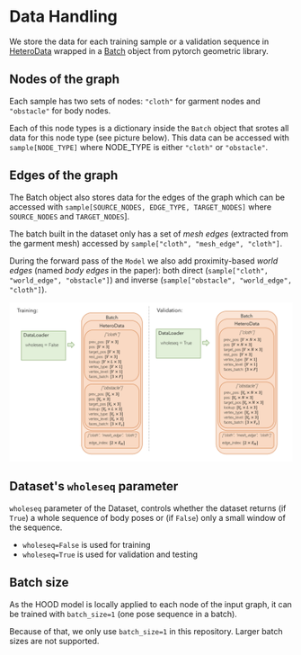 # Data Handling


We store the data for each training sample or a validation sequence in [HeteroData](https://pytorch-geometric.readthedocs.io/en/latest/generated/torch_geometric.data.HeteroData.html#torch_geometric.data.HeteroData) wrapped in a [Batch](https://pytorch-geometric.readthedocs.io/en/latest/generated/torch_geometric.data.Batch.html#torch_geometric.data.Batch) object from pytorch geometric library.

## Nodes of the graph
Each sample has two sets of nodes: `"cloth"` for garment nodes and `"obstacle"` for body nodes.

Each of this node types is a dictionary inside the `Batch` object that srotes all data for this node type (see picture below). This data can be accessed with `sample[NODE_TYPE]` where NODE_TYPE is either `"cloth"` or `"obstacle"`.


## Edges of the graph
The Batch object also stores data for the edges of the graph which can be accessed with `sample[SOURCE_NODES, EDGE_TYPE, TARGET_NODES]` where `SOURCE_NODES` and `TARGET_NODES`].

The batch built in the dataset only has a set of *mesh edges* (extracted from the garment mesh) accessed by `sample["cloth", "mesh_edge", "cloth"]`.

During the forward pass of the `Model` we also add proximity-based *world edges* (named *body edges* in the paper): both direct (`sample["cloth", "world_edge", "obstacle"]`) and inverse (`sample["obstacle", "world_edge", "cloth"]`).

![Dataset](../static/datasets.png)

## Dataset's `wholeseq` parameter

`wholeseq` parameter of the Dataset, controls whether the dataset returns (if `True`) a whole sequence of body poses or (if `False`) only a small window of the sequence.
* `wholeseq=False` is used for training 
* `wholeseq=True` is used for validation and testing

## Batch size
As the HOOD model is locally applied to each node of the input graph, it can be trained with `batch_size=1` (one pose sequence in a batch).

Because of that, we only use `batch_size=1` in this repository. Larger batch sizes are not supported.
